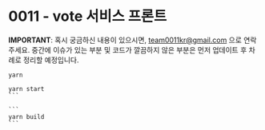 # 0011 - vote 서비스 프론트

**IMPORTANT**:
혹시 궁금하신 내용이 있으시면, team0011kr@gmail.com 으로 연락주세요. 
중간에 이슈가 있는 부분 및 코드가 깔끔하지 않은 부분은 
먼저 업데이트 후 차례로 정리할 예정입니다.

````
yarn
````

````
yarn start
```

```
yarn build
```